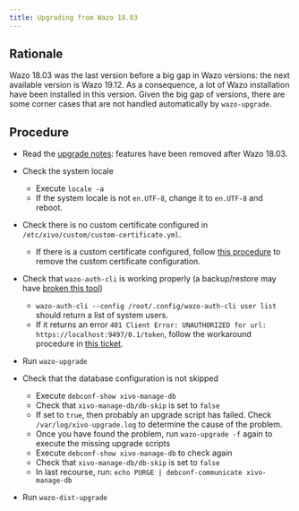 ```yaml
---
title: Upgrading from Wazo 18.03
---
```


## Rationale

Wazo 18.03 was the last version before a big gap in Wazo versions: the next available version is
Wazo 19.12. As a consequence, a lot of Wazo installation have been installed in this version. Given
the big gap of versions, there are some corner cases that are not handled automatically by
`wazo-upgrade`.

## Procedure

- Read the [upgrade notes](/uc-doc/upgrade/upgrade_notes#19-12): features have been removed after
  Wazo 18.03.

- Check the system locale

  - Execute `locale -a`
  - If the system locale is not `en.UTF-8`, change it to `en.UTF-8` and reboot.

- Check there is no custom certificate configured in `/etc/xivo/custom/custom-certificate.yml`.

  - If there is a custom certificate configured, follow
    [this procedure](/uc-doc/system/https_certificate#revert-previous-custom-https-certificate-configuration)
    to remove the custom certificate configuration.

- Check that `wazo-auth-cli` is working properly (a backup/restore may have
  [broken this tool](/etc/xivo/custom/custom-certificate.yml))

  - `wazo-auth-cli --config /root/.config/wazo-auth-cli user list` should return a list of system
    users.
  - If it returns an error
    `401 Client Error: UNAUTHORIZED for url: https://localhost:9497/0.1/token`, follow the
    workaround procedure in [this ticket](https://wazo-dev.atlassian.net/browse/WAZO-1413).

- Run `wazo-upgrade`

- Check that the database configuration is not skipped

  - Execute `debconf-show xivo-manage-db`
  - Check that `xivo-manage-db/db-skip` is set to `false`
  - If set to `true`, then probably an upgrade script has failed. Check `/var/log/xivo-upgrade.log`
    to determine the cause of the problem.
  - Once you have found the problem, run `wazo-upgrade -f` again to execute the missing upgrade
    scripts
  - Execute `debconf-show xivo-manage-db` to check again
  - Check that `xivo-manage-db/db-skip` is set to `false`
  - In last recourse, run: `echo PURGE | debconf-communicate xivo-manage-db`

- Run `wazo-dist-upgrade`
